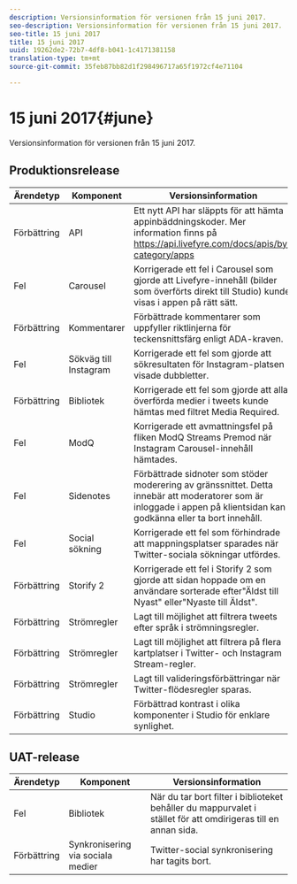 ```yaml
---
description: Versionsinformation för versionen från 15 juni 2017.
seo-description: Versionsinformation för versionen från 15 juni 2017.
seo-title: 15 juni 2017
title: 15 juni 2017
uuid: 19262de2-72b7-4df8-b041-1c4171381158
translation-type: tm+mt
source-git-commit: 35feb87bb82d1f298496717a65f1972cf4e71104

---
```



# 15 juni 2017{#june}

Versionsinformation för versionen från 15 juni 2017.

## Produktionsrelease

| **Ärendetyp** | **Komponent** | **Versionsinformation** |
|---|---|---|
| Förbättring | API | Ett nytt API har släppts för att hämta appinbäddningskoder. Mer information finns på https://api.livefyre.com/docs/apis/by-category/apps |
| Fel | Carousel | Korrigerade ett fel i Carousel som gjorde att Livefyre-innehåll (bilder som överförts direkt till Studio) kunde visas i appen på rätt sätt. |
| Förbättring | Kommentarer | Förbättrade kommentarer som uppfyller riktlinjerna för teckensnittsfärg enligt ADA-kraven. |
| Fel | Sökväg till Instagram | Korrigerade ett fel som gjorde att sökresultaten för Instagram-platsen visade dubbletter. |
| Förbättring | Bibliotek | Korrigerade ett fel som gjorde att alla överförda medier i tweets kunde hämtas med filtret Media Required. |
| Fel | ModQ | Korrigerade ett avmattningsfel på fliken ModQ Streams Premod när Instagram Carousel-innehåll hämtades. |
| Fel | Sidenotes | Förbättrade sidnoter som stöder moderering av gränssnittet. Detta innebär att moderatorer som är inloggade i appen på klientsidan kan godkänna eller ta bort innehåll. |
| Fel | Social sökning | Korrigerade ett fel som förhindrade att mappningsplatser sparades när Twitter-sociala sökningar utfördes. |
| Förbättring | Storify 2 | Korrigerade ett fel i Storify 2 som gjorde att sidan hoppade om en användare sorterade efter&quot;Äldst till Nyast&quot; eller&quot;Nyaste till Äldst&quot;. |
| Förbättring | Strömregler | Lagt till möjlighet att filtrera tweets efter språk i strömningsregler. |
| Förbättring | Strömregler | Lagt till möjlighet att filtrera på flera kartplatser i Twitter- och Instagram Stream-regler. |
| Förbättring | Strömregler | Lagt till valideringsförbättringar när Twitter-flödesregler sparas. |
| Förbättring | Studio | Förbättrad kontrast i olika komponenter i Studio för enklare synlighet. |

## UAT-release

| **Ärendetyp** | **Komponent** | **Versionsinformation** |
|---|---|---|
| Fel | Bibliotek | När du tar bort filter i biblioteket behåller du mappurvalet i stället för att omdirigeras till en annan sida. |
| Förbättring | Synkronisering via sociala medier | Twitter-social synkronisering har tagits bort. |


